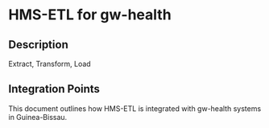 # HMS-ETL for gw-health

## Description

Extract, Transform, Load

## Integration Points

This document outlines how HMS-ETL is integrated with gw-health systems in Guinea-Bissau.
